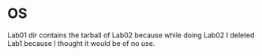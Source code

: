 # OS
Lab01 dir contains the tarball of Lab02 because while doing Lab02 I deleted
Lab1 because I thought it would be of no use.
